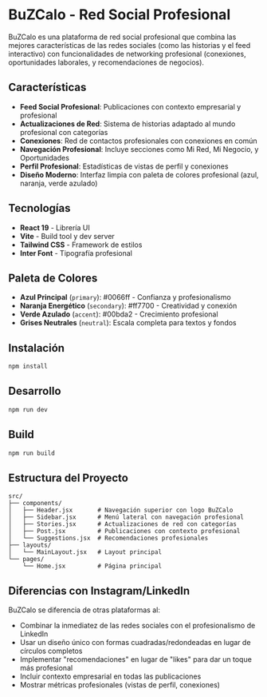 # BuZCalo - Red Social Profesional

BuZCalo es una plataforma de red social profesional que combina las mejores características de las redes sociales (como las historias y el feed interactivo) con funcionalidades de networking profesional (conexiones, oportunidades laborales, y recomendaciones de negocios).

## Características

- **Feed Social Profesional**: Publicaciones con contexto empresarial y profesional
- **Actualizaciones de Red**: Sistema de historias adaptado al mundo profesional con categorías
- **Conexiones**: Red de contactos profesionales con conexiones en común
- **Navegación Profesional**: Incluye secciones como Mi Red, Mi Negocio, y Oportunidades
- **Perfil Profesional**: Estadísticas de vistas de perfil y conexiones
- **Diseño Moderno**: Interfaz limpia con paleta de colores profesional (azul, naranja, verde azulado)

## Tecnologías

- **React 19** - Librería UI
- **Vite** - Build tool y dev server
- **Tailwind CSS** - Framework de estilos
- **Inter Font** - Tipografía profesional

## Paleta de Colores

- **Azul Principal** (`primary`): #0066ff - Confianza y profesionalismo
- **Naranja Energético** (`secondary`): #ff7700 - Creatividad y conexión
- **Verde Azulado** (`accent`): #00bda2 - Crecimiento profesional
- **Grises Neutrales** (`neutral`): Escala completa para textos y fondos

## Instalación

```bash
npm install
```

## Desarrollo

```bash
npm run dev
```

## Build

```bash
npm run build
```

## Estructura del Proyecto

```
src/
├── components/
│   ├── Header.jsx       # Navegación superior con logo BuZCalo
│   ├── Sidebar.jsx      # Menú lateral con navegación profesional
│   ├── Stories.jsx      # Actualizaciones de red con categorías
│   ├── Post.jsx         # Publicaciones con contexto profesional
│   └── Suggestions.jsx  # Recomendaciones profesionales
├── layouts/
│   └── MainLayout.jsx   # Layout principal
└── pages/
    └── Home.jsx         # Página principal
```

## Diferencias con Instagram/LinkedIn

BuZCalo se diferencia de otras plataformas al:
- Combinar la inmediatez de las redes sociales con el profesionalismo de LinkedIn
- Usar un diseño único con formas cuadradas/redondeadas en lugar de círculos completos
- Implementar "recomendaciones" en lugar de "likes" para dar un toque más profesional
- Incluir contexto empresarial en todas las publicaciones
- Mostrar métricas profesionales (vistas de perfil, conexiones)

